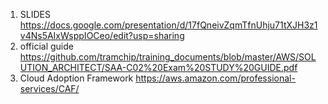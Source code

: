 1. SLIDES  https://docs.google.com/presentation/d/17fQneivZqmTfnUhju71tXJH3z1v4Ns5AIxWsppIOCeo/edit?usp=sharing
2. official guide https://github.com/tramchip/training_documents/blob/master/AWS/SOLUTION_ARCHITECT/SAA-C02%20Exam%20STUDY%20GUIDE.pdf
3. Cloud Adoption Framework https://aws.amazon.com/professional-services/CAF/
